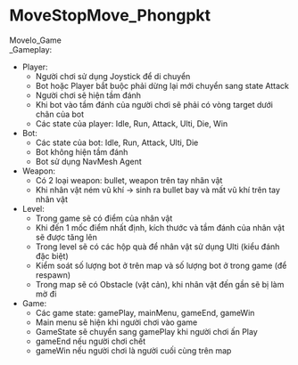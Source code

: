 # MoveStopMove_Phongpkt
MoveIo_Game <br>
_Gameplay:
- Player:
    + Người chơi sử dụng Joystick để di chuyển
    + Bot hoặc Player bắt buộc phải dừng lại mới chuyển sang state Attack
    + Người chơi sẽ hiện tầm đánh
    + Khi bot vào tầm đánh của người chơi sẽ phải có vòng target dưới chân của bot
    + Các state của player: Idle, Run, Attack, Ulti, Die, Win
- Bot:
    + Các state của bot: Idle, Run, Attack, Ulti, Die
    + Bot không hiện tầm đánh
    + Bot sử dụng NavMesh Agent
- Weapon:
    + Có 2 loại weapon: bullet, weapon trên tay nhân vật
    + Khi nhân vật ném vũ khí -> sinh ra bullet bay và mất vũ khí trên tay nhân vật
- Level:
    + Trong game sẽ có điểm của nhân vật
    + Khi đến 1 mốc điểm nhất định, kích thước và tầm đánh của nhân vật sẽ được tăng lên
    + Trong level sẽ có các hộp quà để nhân vật sử dụng Ulti (kiểu đánh đặc biệt)
    + Kiểm soát số lượng bot ở trên map và số lượng bot ở trong game (để respawn)
    + Trong map sẽ có Obstacle (vật cản), khi nhân vật đến gần sẽ bị làm mờ đi
- Game:
    + Các game state: gamePlay, mainMenu, gameEnd, gameWin
    + Main menu sẽ hiện khi người chơi vào game
    + GameState sẽ chuyển sang gamePlay khi người chơi ấn Play
    + gameEnd nếu người chơi chết
    + gameWin nếu người chơi là người cuối cùng trên map
